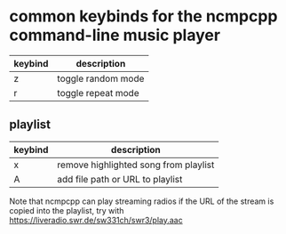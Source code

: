 # common keybinds for the ncmpcpp command-line music player

| keybind | description                        |
| --------| -----------------------------------|
| z       | toggle random mode |
| r       | toggle repeat mode |

## playlist
| keybind | description                        |
| --------| -----------------------------------|
| x       | remove highlighted song from playlist |
| A       | add file path or URL to playlist |

Note that ncmpcpp can play streaming radios if the URL of the stream is 
copied into the playlist, try with https://liveradio.swr.de/sw331ch/swr3/play.aac

